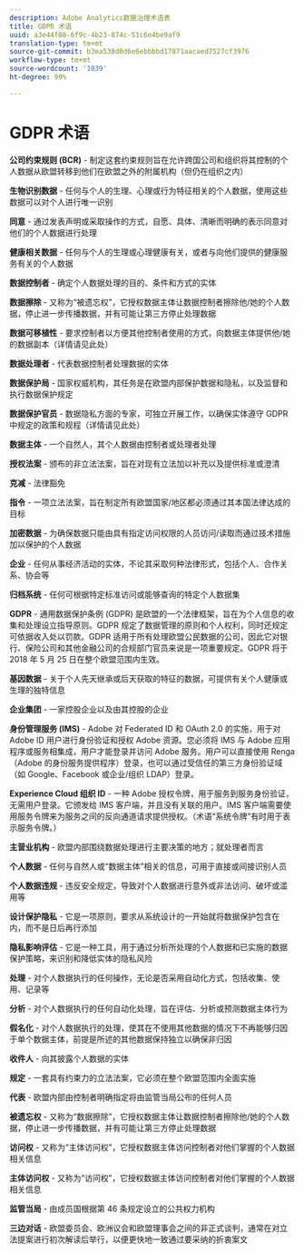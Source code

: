 ```yaml
---
description: Adobe Analytics数据治理术语表
title: GDPR 术语
uuid: a3e44f08-6f9c-4b23-874c-51c6e4be9af9
translation-type: tm+mt
source-git-commit: b3ea538d0d6e6ebbbbd17871aacaed7527cf3976
workflow-type: tm+mt
source-wordcount: '1039'
ht-degree: 99%

---
```



# GDPR 术语

**公司约束规则 (BCR)** - 制定这套约束规则旨在允许跨国公司和组织将其控制的个人数据从欧盟转移到他们在欧盟之外的附属机构（但仍在组织之内）

**生物识别数据** - 任何与个人的生理、心理或行为特征相关的个人数据，使用这些数据可以对个人进行唯一识别

**同意** - 通过发表声明或采取操作的方式，自愿、具体、清晰而明确的表示同意对他们的个人数据进行处理

**健康相关数据** - 任何与个人的生理或心理健康有关，或者与向他们提供的健康服务有关的个人数据

**数据控制者** - 确定个人数据处理的目的、条件和方式的实体

**数据擦除** - 又称为“被遗忘权”，它授权数据主体让数据控制者擦除他/她的个人数据，停止进一步传播数据，并有可能让第三方停止处理数据

**数据可移植性** - 要求控制者以方便其他控制者使用的方式，向数据主体提供他/她的数据副本（详情请见此处）

**数据处理者** - 代表数据控制者处理数据的实体

**数据保护局** - 国家权威机构，其任务是在欧盟内部保护数据和隐私，以及监督和执行数据保护规定

**数据保护官员** - 数据隐私方面的专家，可独立开展工作，以确保实体遵守 GDPR 中规定的政策和规程（详情请见此处）

**数据主体** - 一个自然人，其个人数据由控制者或处理者处理

**授权法案** - 颁布的非立法法案，旨在对现有立法加以补充以及提供标准或澄清

**克减** - 法律豁免

**指令** - 一项立法法案，旨在制定所有欧盟国家/地区都必须通过其本国法律达成的目标

**加密数据** - 为确保数据只能由具有指定访问权限的人员访问/读取而通过技术措施加以保护的个人数据

**企业** - 任何从事经济活动的实体，不论其采取何种法律形式，包括个人、合作关系、协会等

**归档系统** - 任何可根据特定标准访问或能够查询的特定个人数据集

**GDPR** - 通用数据保护条例 (GDPR) 是欧盟的一个法律框架，旨在为个人信息的收集和处理设立指导原则。GDPR 规定了数据管理的原则和个人权利，同时还规定可依据收入处以罚款。GDPR 适用于所有处理欧盟公民数据的公司，因此它对银行、保险公司和其他金融公司的合规部门官员来说是一项重要规定。GDPR 将于 2018 年 5 月 25 日在整个欧盟范围内生效。

**基因数据** - 关于个人先天继承或后天获取的特征的数据，可提供有关个人健康或生理的独特信息

**企业集团** - 一家控股企业以及由其控股的企业

**身份管理服务 (IMS)** - Adobe 对 Federated ID 和 OAuth 2.0 的实施，用于对 Adobe ID 用户进行身份验证和授权 Adobe 资源。您必须将 IMS 与 Adobe 应用程序或服务相集成，用户才能登录并访问 Adobe 服务。用户可以直接使用 Renga（Adobe 的身份服务提供程序）登录，也可以通过受信任的第三方身份验证域（如 Google、Facebook 或企业/组织 LDAP）登录。

**Experience Cloud 组织 ID** - 一种 Adobe 授权令牌，用于服务到服务身份验证，无需用户登录。它颁发给 IMS 客户端，并且没有关联的用户。IMS 客户端需要使用服务令牌来为服务之间的反向通道请求提供授权。（术语“系统令牌”有时用于表示服务令牌。）

**主营业机构** - 欧盟内部围绕数据处理进行主要决策的地方；就处理者而言

**个人数据** - 任何与自然人或“数据主体”相关的信息，可用于直接或间接识别人员

**个人数据违规** - 违反安全规定，导致对个人数据进行意外或非法访问、破坏或滥用等

**设计保护隐私** - 它是一项原则，要求从系统设计的一开始就将数据保护包含在内，而不是日后再行添加

**隐私影响评估** - 它是一种工具，用于通过分析所处理的个人数据和已实施的数据保护策略，来识别和降低实体的隐私风险

**处理** - 对个人数据执行的任何操作，无论是否采用自动化方式，包括收集、使用、记录等

**分析** - 对个人数据执行的任何自动化处理，旨在评估、分析或预测数据主体行为

**假名化** - 对个人数据执行的处理，使其在不使用其他数据的情况下不再能够归因于单个数据主体，前提是所述的其他数据保持独立以确保非归因

**收件人** - 向其披露个人数据的实体

**规定** - 一套具有约束力的立法法案，它必须在整个欧盟范围内全面实施

**代表** - 欧盟内部由控制者明确指定将由监管当局公布的任何人员

**被遗忘权** - 又称为“数据擦除”，它授权数据主体让数据控制者擦除他/她的个人数据，停止进一步传播数据，并有可能让第三方停止处理数据

**访问权** - 又称为“主体访问权”，它授权数据主体访问控制者对他们掌握的个人数据相关信息

**主体访问权** - 又称为“访问权”，它授权数据主体访问控制者对他们掌握的个人数据相关信息

**监管当局** - 由成员国根据第 46 条规定设立的公共权力机构

**三边对话** - 欧盟委员会、欧洲议会和欧盟理事会之间的非正式谈判，通常在对立法提案进行初次解读后举行，以便更快地一致通过要采纳的折衷案文
